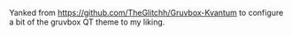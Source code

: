 Yanked from https://github.com/TheGlitchh/Gruvbox-Kvantum to configure a bit of the gruvbox QT theme to my liking.
